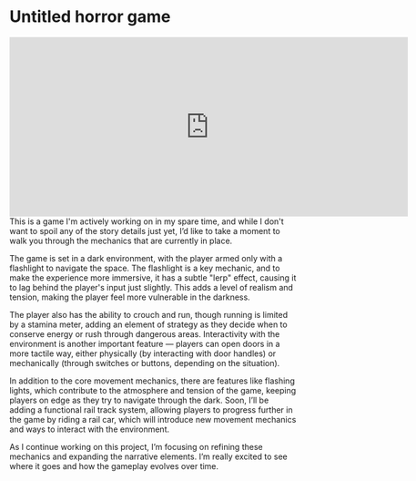 # Untitled horror game
<iframe width="700" height="315" src="https://www.youtube.com/embed/gFuFgDNASi8?si=Ym_jVz8tdJdshvsW" title="YouTube video player" frameborder="0" allow="accelerometer; autoplay; clipboard-write; encrypted-media; gyroscope; picture-in-picture; web-share" allowfullscreen></iframe>
This is a game I'm actively working on in my spare time, and while I don't want to spoil any of the story details just yet, I’d like to take a moment to walk you through the mechanics that are currently in place.

The game is set in a dark environment, with the player armed only with a flashlight to navigate the space. The flashlight is a key mechanic, and to make the experience more immersive, it has a subtle "lerp" effect, causing it to lag behind the player's input just slightly. This adds a level of realism and tension, making the player feel more vulnerable in the darkness.

The player also has the ability to crouch and run, though running is limited by a stamina meter, adding an element of strategy as they decide when to conserve energy or rush through dangerous areas. Interactivity with the environment is another important feature — players can open doors in a more tactile way, either physically (by interacting with door handles) or mechanically (through switches or buttons, depending on the situation).

In addition to the core movement mechanics, there are features like flashing lights, which contribute to the atmosphere and tension of the game, keeping players on edge as they try to navigate through the dark. Soon, I’ll be adding a functional rail track system, allowing players to progress further in the game by riding a rail car, which will introduce new movement mechanics and ways to interact with the environment.

As I continue working on this project, I’m focusing on refining these mechanics and expanding the narrative elements. I’m really excited to see where it goes and how the gameplay evolves over time.
